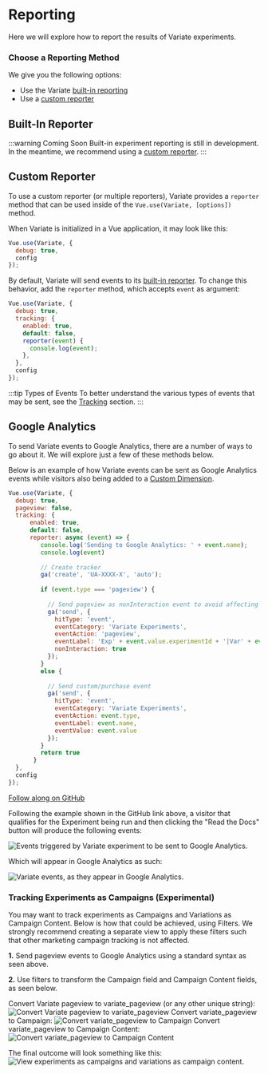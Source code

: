 # Reporting

Here we will explore how to report the results of Variate experiments.

### Choose a Reporting Method
We give you the following options: 
- Use the Variate [built-in reporting](#built-in-reporter)
- Use a [custom reporter](#custom-reporter)

## Built-In Reporter
:::warning Coming Soon
Built-in experiment reporting is still in development. In the meantime, we recommend using a [custom reporter](#custom-reporter). 
:::

## Custom Reporter
To use a custom reporter (or multiple reporters), Variate provides a `reporter` method that can be used inside of the `Vue.use(Variate, [options])` method. 

When Variate is initialized in a Vue application, it may look like this: 

```js
Vue.use(Variate, {
  debug: true,
  config
});
```

By default, Variate will send events to its [built-in reporter](#built-in-reporter). To change this behavior, add the `reporter` method, which accepts `event` as argument: 

```js
Vue.use(Variate, {
  debug: true,
  tracking: {
    enabled: true,
    default: false,
    reporter(event) {
      console.log(event);
    },
  },
  config
});
```
:::tip Types of Events
To better understand the various types of events that may be sent, see the [Tracking](tracking.html) section. 
:::

## Google Analytics
To send Variate events to Google Analytics, there are a number of ways to go about it. We will explore just a few of these methods below. 

Below is an example of how Variate events can be sent as Google Analytics events while visitors also being added to a [Custom Dimension](https://support.google.com/analytics/answer/2709828).

```javascript
Vue.use(Variate, {
  debug: true,
  pageview: false,
  tracking: {
      enabled: true,
      default: false,
      reporter: async (event) => {
         console.log('Sending to Google Analytics: ' + event.name);
         console.log(event)
     
         // Create tracker
         ga('create', 'UA-XXXX-X', 'auto');
     
         if (event.type === 'pageview') {
     
           // Send pageview as nonInteraction event to avoid affecting bounce rate
           ga('send', {
             hitType: 'event',
             eventCategory: 'Variate Experiments',
             eventAction: 'pageview',
             eventLabel: 'Exp' + event.value.experimentId + '|Var' + event.value.variationId,
             nonInteraction: true
           });
         }
         else {
     
           // Send custom/purchase event 
           ga('send', {
             hitType: 'event',
             eventCategory: 'Variate Experiments',
             eventAction: event.type,
             eventLabel: event.name,
             eventValue: event.value
           });
         }
         return true
       }
  },
  config
});
```
[Follow along on GitHub](https://github.com/VariateHQ/variate-vue-demo-saas/commit/c0e57c359acd51be22aa81fa4bda9fbcd2d15cd7)

Following the example shown in the GitHub link above, a visitor that qualifies for the Experiment being run and then clicking the "Read the Docs" button will produce the following events:

<img :src="$withBase('/variate-vue-reporting-events.png')" alt="Events triggered by Variate experiment to be sent to Google Analytics.">

Which will appear in Google Analytics as such: 

<img :src="$withBase('/variate-vue-reporting-ga-events.png')" alt="Variate events, as they appear in Google Analytics.">

### Tracking Experiments as Campaigns (Experimental)
You may want to track experiments as Campaigns and Variations as Campaign Content. Below is how that could be achieved, using Filters. We strongly recommend creating a separate view to apply these filters such that other marketing campaign tracking is not affected. 

**1.** Send pageview events to Google Analytics using a standard syntax as seen above. 

**2.** Use filters to transform the Campaign field and Campaign Content fields, as seen below. 

Convert Variate pageview to variate_pageview (or any other unique string):
<img :src="$withBase('/variate-reporting-ga-filter-1.png')" alt="Convert Variate pageview to variate_pageview">
Convert variate_pageview to Campaign:
<img :src="$withBase('/variate-reporting-ga-filter-2.png')" alt="Convert variate_pageview to Campaign">
Convert variate_pageview to Campaign Content:
<img :src="$withBase('/variate-reporting-ga-filter-3.png')" alt="Convert variate_pageview to Campaign Content">

The final outcome will look something like this: 
<img :src="$withBase('/variate-reporting-ga-campaign.png')" alt="View experiments as campaigns and variations as campaign content.">


